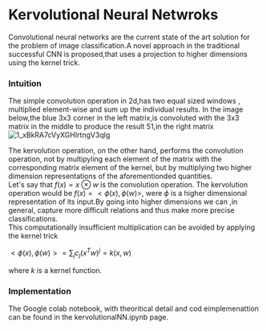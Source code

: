 # Kervolutional Neural Netwroks

Convolutional neural networks are the current state of the art solution for the problem of image classification.A novel approach in the traditional 
successful CNN is proposed,that uses a projection to higher dimensions using the kernel trick.

### Intuition
The simple convolution operation in 2d,has two equal sized windows , multiplied element-wise and sum up the individual results.
In the image below,the blue 3x3 corner in the left matrix,is convoluted with the 3x3 matrix in the middle to produce the result 51,in the right matrix
![1_xBkRA7cVyXGHIrtngV3qlg](https://user-images.githubusercontent.com/67536962/121771470-3c1d4f80-cb78-11eb-828f-217e70ecfe55.png)

The kervolution operation, on the other hand, performs the convolution operation, not by multipyling each element of the matrix with the corresponding matrix element of the kernel, but by multiplying two higher dimension representations of the aforementionded quantities. \
Let's say that $f(x)=x \otimes w$ is the convolution operation. The kervolution operation would be $f(x)=<\phi(x),\phi(w)>$, were $\phi$ is a higher dimensional representation of its input.By going into higher dimensions we can ,in general, capture more difficult relations and thus make more precise classifications.\
This computationally insufficient multiplication can be avoided by applying the kernel trick

$<\phi(x),\phi(w)> = \sum_{j}c_j(x^{T}w)^{j}=k(x,w)$

where $k$ is a kernel function. 

### Implementation
The Google colab notebook, with theoritical detail and cod eimplemenattion can be found in the kervolutionalNN.ipynb page. 
